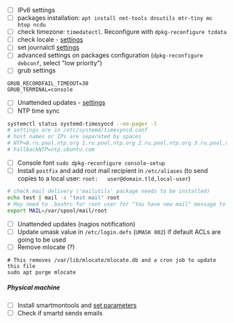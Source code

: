 - [ ] IPv6 settings
- [ ] packages installation: `apt install net-tools dnsutils mtr-tiny mc htop ncdu`
- [ ] check timezone: `timedatectl`. Reconfigure with `dpkg-reconfigure tzdata`
- [ ] check locale - [settings](./locales.md)
- [ ] set journalctl [settings](./journalctl.md)
- [ ] advanced settings on packages configuration (`dpkg-reconfigure debconf`, select "low priority") 
- [ ] grub settings
```
GRUB_RECORDFAIL_TIMEOUT=30
GRUB_TERMINAL=console
```
- [ ] Unattended updates - [settings](./unattended_upgrades.md)
- [ ] NTP time sync
```bash
systemctl status systemd-timesyncd --no-pager -l
# settings are in /etc/systemd/timesyncd.conf
# host names or IPs are separated by spaces
# NTP=0.ru.pool.ntp.org 1.ru.pool.ntp.org 2.ru.pool.ntp.org 3.ru.pool.ntp.org
# FallbackNTP=ntp.ubuntu.com
```
- [ ] Console font `sudo dpkg-reconfigure console-setup`
- [ ] Install `postfix` and add root mail recipient in `/etc/aliases` (to send copies to a local user: `root:	user@domain.tld,local-user`)
```bash
# check mail delivery ('mailutils' package needs to be installed)
echo test | mail -s "test mail" root
# May need to .bashrc for root user for "You have new mail" message to appear
export MAIL=/var/spool/mail/root
```
- [ ] Unattended updates (nagios notification)
- [ ] Update umask value in `/etc/login.defs` (`UMASK 002`) if default ACLs are going to be used
- [ ] Remove mlocate (?)
```shell
# This removes /var/lib/mlocate/mlocate.db and a cron job to update this file
sudo apt purge mlocate
```

##### Physical machine
- [ ] Install smartmontools and [set parameters](https://github.com/cheretbe/notes/blob/master/linux/smart.md#smartd-settings)
- [ ] Check if smartd sends emails
